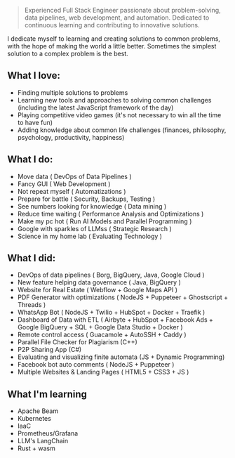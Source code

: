 > Experienced Full Stack Engineer passionate about problem-solving, data pipelines, web development, and automation. Dedicated to continuous learning and contributing to innovative solutions.

I dedicate myself to learning and creating solutions to common problems, with the hope of making the world a little better. Sometimes the simplest solution to a complex problem is the best.

## What I love:

* Finding multiple solutions to problems
* Learning new tools and approaches to solving common challenges (including the latest JavaScript framework of the day)
* Playing competitive video games (it's not necessary to win all the time to have fun)
* Adding knowledge about common life challenges (finances, philosophy, psychology, productivity, happiness)

## What I do:

* Move data ( DevOps of Data Pipelines )
* Fancy GUI ( Web Development )
* Not repeat myself ( Automatizations )
* Prepare for battle ( Security, Backups, Testing )
* See numbers looking for knowledge ( Data mining )
* Reduce time waiting ( Performance Analysis and Optimizations )
* Make my pc hot ( Run AI Models and Parallel Programming )
* Google with sparkles of LLMss ( Strategic Research )
* Science in my home lab ( Evaluating Technology )

## What I did:

* DevOps of data pipelines ( Borg, BigQuery, Java, Google Cloud )
* New feature helping data governance ( Java, BigQuery )
* Website for Real Estate ( Webflow + Google Maps API )
* PDF Generator with optimizations ( NodeJS + Puppeteer + Ghostscript + Threads )
* WhatsApp Bot ( NodeJS + Twilio + HubSpot + Docker + Traefik )
* Dashboard of Data with ETL ( Airbyte + HubSpot + Facebook Ads + Google BigQuery + SQL + Google Data Studio + Docker ) 
* Remote control access ( Guacamole + AutoSSH + Caddy )
* Parallel File Checker for Plagiarism (C++)
* P2P Sharing App (C#)
* Evaluating and visualizing finite automata (JS + Dynamic Programming)
* Facebook bot auto comments ( NodeJS + Puppeteer )
* Multiple Websites & Landing Pages ( HTML5 + CSS3 + JS )

## What I'm learning

* Apache Beam
* Kubernetes
* IaaC
* Prometheus/Grafana
* LLM's LangChain
* Rust + wasm


<!--
**CodeSugar/CodeSugar** is a ✨ _special_ ✨ repository because its `README.md` (this file) appears on your GitHub profile.

Here are some ideas to get you started:

- 🔭 I’m currently working on ...
- 🌱 I’m currently learning ...
- 👯 I’m looking to collaborate on ...
- 🤔 I’m looking for help with ...
- 💬 Ask me about ...
- 📫 How to reach me: ...
- 😄 Pronouns: ...
- ⚡ Fun fact: ...
-->
